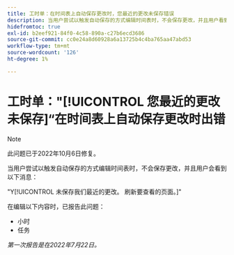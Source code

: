 ```yaml
---
title: 工时单：在时间表上自动保存更改时，您最近的更改未保存错误
description: 当用户尝试以触发自动保存的方式编辑时间表时，不会保存更改，并且用户看到消息您最近的更改未保存。 刷新要查看的页面。
hidefromtoc: true
exl-id: b2eef921-84f0-4c58-890a-c27b6ecd3686
source-git-commit: cc0e24a8d60928a6a13725b4c4ba765aa47abd53
workflow-type: tm+mt
source-wordcount: '126'
ht-degree: 1%

---
```


# 工时单：&quot;[!UICONTROL 您最近的更改未保存]“在时间表上自动保存更改时出错

>[!NOTE]
>
>此问题已于2022年10月6日修复。

当用户尝试以触发自动保存的方式编辑时间表时，不会保存更改，并且用户会看到以下消息：

&quot;Y[!UICONTROL 未保存我们最近的更改。 刷新要查看的页面。]&quot;

在编辑以下内容时，已报告此问题：

* 小时
* 任务

_第一次报告是在2022年7月22日。_
